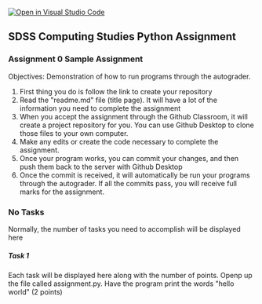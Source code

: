 [![Open in Visual Studio Code](https://classroom.github.com/assets/open-in-vscode-f059dc9a6f8d3a56e377f745f24479a46679e63a5d9fe6f495e02850cd0d8118.svg)](https://classroom.github.com/online_ide?assignment_repo_id=6967011&assignment_repo_type=AssignmentRepo)
## SDSS Computing Studies Python Assignment
### Assignment 0 Sample Assignment

Objectives:
Demonstration of how to run programs through the autograder.

1. First thing you do is follow the link to create your repository
2. Read the "readme.md" file (title page).  It will have a lot of the information you need to complete the assignment
3. When you accept the assignment through the Github Classroom, it will create a project repository for you.  You can use Github Desktop to clone those files to your own computer.
4. Make any edits or create the code necessary to complete the assignment.
5. Once your program works, you can commit your changes, and then push them back to the server with Github Desktop
6. Once the commit is received, it will automatically be run your programs through the autograder.  If all the commits pass, you will receive full marks for the assignment.

### No Tasks
Normally, the number of tasks you need to accomplish will be displayed here

##### Task 1
Each task will be displayed here along with the number of points.
Openp up the file called assignment.py.  Have the program print the words "hello world"
(2 points)

